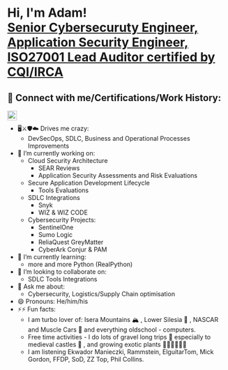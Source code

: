 <h1>Hi, I'm Adam! <br/> <a href="https://www.linkedin.com/in/adam-wojciech-milian/">Senior Cybersecuruty Engineer, Application Security Engineer, ISO27001 Lead Auditor certified by CQI/IRCA</a></h1>

<h2> 🤳 Connect with me/Certifications/Work History:</h2>

[<img align="left" alt="AdamWojciechMilian | LinkedIn" width="22px" src="https://cdn.jsdelivr.net/npm/simple-icons@v3/icons/linkedin.svg" />][linkedin]

[linkedin]: https://www.linkedin.com/in/adam-wojciech-milian/
<br>

- 🖥️⚔️🛡️☁️ Drives me crazy:
  * DevSecOps, SDLC, Business and Operational Processes Improvements 
- 🔭 I’m currently working on:
  * Cloud Security Architecture
    * SEAR Reviews
    * Application Security Assessments and Risk Evaluations
  * Secure Application Development Lifecycle
    * Tools Evaluations
  * SDLC Integrations
    * Snyk
    * WIZ & WIZ CODE
  * Cybersecurity Projects: 
    * SentinelOne
    * Sumo Logic
    * ReliaQuest GreyMatter
    * CyberArk Conjur & PAM
- 🌱 I’m currently learning:
  * more and more Python (RealPython)
- 👯 I’m looking to collaborate on:
   * SDLC Tools Integrations
- 💬 Ask me about:
  * Cybersecurity, Logistics/Supply Chain optimisation
- 😄 Pronouns: He/him/his
- ⚡⚡ Fun facts:
  * I am turbo lover of: Isera Mountains 🏔️ , Lower Silesia 🖤 , NASCAR and Muscle Cars 🏁 and everything oldschool - computers.
  * Free time activities - I do lots of gravel long trips 🚴 especially to medieval castles 🏰 , and  growing exotic plants 🌼🌿🌵🌴🌹💚
  * I am listening Ekwador Manieczki, Rammstein, ElguitarTom, Mick Gordon, FFDP, SoD, ZZ Top, Phil Collins.
